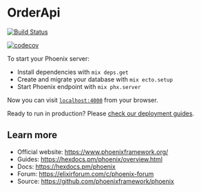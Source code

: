 # OrderApi

[![Build Status](https://www.travis-ci.com/gissandrogama/delivery_order.svg?branch=main)](https://www.travis-ci.com/gissandrogama/delivery_order)

[![codecov](https://codecov.io/gh/gissandrogama/delivery_order/branch/main/graph/badge.svg?token=5S6KS3h8s6)](https://codecov.io/gh/gissandrogama/delivery_order)

To start your Phoenix server:

  * Install dependencies with `mix deps.get`
  * Create and migrate your database with `mix ecto.setup`
  * Start Phoenix endpoint with `mix phx.server`

Now you can visit [`localhost:4000`](http://localhost:4000) from your browser.

Ready to run in production? Please [check our deployment guides](https://hexdocs.pm/phoenix/deployment.html).

## Learn more

  * Official website: https://www.phoenixframework.org/
  * Guides: https://hexdocs.pm/phoenix/overview.html
  * Docs: https://hexdocs.pm/phoenix
  * Forum: https://elixirforum.com/c/phoenix-forum
  * Source: https://github.com/phoenixframework/phoenix
